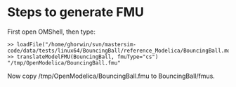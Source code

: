 # Steps to generate FMU

First open OMShell, then type:

    >> loadFile("/home/ghorwin/svn/mastersim-code/data/tests/linux64/BouncingBall/reference_Modelica/BouncingBall.mo")
    >> translateModelFMU(BouncingBall, fmuType="cs")
    "/tmp/OpenModelica/BouncingBall.fmu"

Now copy /tmp/OpenModelica/BouncingBall.fmu to BouncingBall/fmus.


